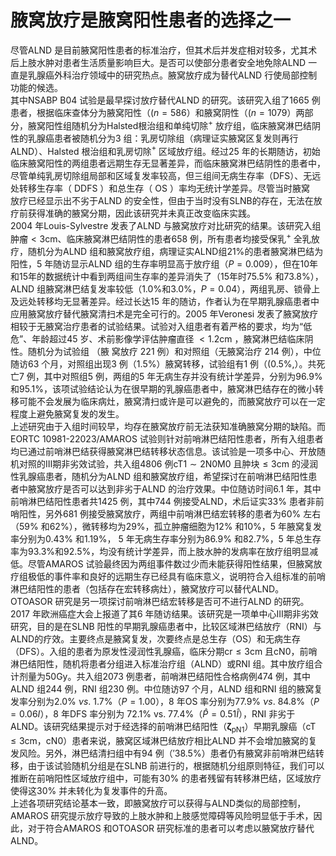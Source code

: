 # 腋窝放疗是腋窝阳性患者的选择之一  
尽管ALND 是目前腋窝阳性患者的标准治疗，但其术后并发症相对较多，尤其术后上肢水肿对患者生活质量影响巨大。是否可以使部分患者安全地免除ALND 一直是乳腺癌外科治疗领域中的研究热点。腋窝放疗成为替代ALND 行使局部控制功能的候选。  
其中NSABP B04 试验是最早探讨放疗替代ALND 的研究。该研究入组了1665 例患者，根据临床查体分为腋窝阳性（$(n{=}586$）和腋窝阴性（$(n=1079$）两部分，腋窝阳性组随机分为Halsted根治组和单纯切除$^+$ 放疗组，临床腋窝淋巴结阴性的乳腺癌患者被随机分为3 组：乳房切除组（病理证实腋窝区复发则再行ALND）、Halsted 根治组和乳房切除$^+$ 区域放疗组。经过25 年的长期随访，初始临床腋窝阳性的两组患者远期生存无显著差异，而临床腋窝淋巴结阴性的患者中，尽管单纯乳房切除组局部和区域复发率较高，但三组间无病生存率（DFS）、无远处转移生存率（ DDFS ）和总生存（ OS ）率均无统计学差异。尽管当时腋窝  
放疗已经显示出不劣于ALND 的安全性，但由于当时没有SLNB的存在，无法在放疗前获得准确的腋窝分期，因此该研究并未真正改变临床实践。  
2004 年Louis-Sylvestre 发表了ALND 与腋窝放疗对比研究的结果。该研究入组肿瘤$<3\mathrm{cm}$、临床腋窝淋巴结阴性的患者658 例，所有患者均接受保乳$^+$ 全乳放疗，随机分为ALND 组和腋窝放疗组，病理证实ALND组$21\%$的患者腋窝淋巴结为阳性，5 年随访显示ALND 组的生存率明显高于放疗组（$P{=}0.009$），但在10年和15年的数据统计中看到两组间生存率的差异消失了（15年时$75.5\%$ 和$73.8\%$），ALND 组腋窝淋巴结复发率较低（$1.0\%$和$3.0\%$，$P{=}0.04$），两组乳房、锁骨上及远处转移均无显著差异。经过长达15 年的随访，作者认为在早期乳腺癌患者中应用腋窝放疗替代腋窝清扫术是完全可行的。2005 年Veronesi 发表了腋窝放疗相较于无腋窝治疗患者的试验结果。试验对入组患者有着严格的要求，均为“低危”、年龄超过45 岁、术前影像学评估肿瘤直径 $<1.2\mathrm{cm}$ ，腋窝淋巴结临床阴性。随机分为试验组 （腋 窝放疗 221 例）和对照组（无腋窝治疗 214 例），中位随访63 个月，对照组出现3 例（$1.5\%$）腋窝转移，试验组有1 例（$(0.5\%,$）。共死亡7 例，其中对照组5 例，两组的5 年无病生存并没有统计学差异，分别为$96.9\%$ 和$95.1\%$，该项试验结论认为在很早期的乳腺癌患者中，腋窝淋巴结存在的微小转移可能不会发展为临床病灶，腋窝清扫或许是可以避免的，而腋窝放疗可以在一定程度上避免腋窝复发的发生。  
上述研究由于入组时间较早，均存在腋窝放疗前无法获知准确腋窝分期的缺陷。而EORTC 10981-22023/AMAROS 试验则针对前哨淋巴结阳性患者，所有入组患者均已通过前哨淋巴结获得腋窝淋巴结转移状态信息。该试验是一项多中心、开放随机对照的Ⅲ期非劣效试验，共入组4806 例$\mathrm{cT1}\sim2\mathrm{N0M0}$ 且肿块$\leqslant3\mathrm{cm}$ 的浸润性乳腺癌患者，随机分为ALND 组和腋窝放疗组，希望探讨在前哨淋巴结阳性患者中腋窝放疗是否可以达到非劣于ALND 的治疗效果。中位随访时间6.1 年，其中前哨淋巴结阳性患者共1425 例，其中744 例接受ALND，术后证实$33\%$ 患者非前哨阳性，另外681 例接受腋窝放疗，两组中前哨淋巴结宏转移的患者为$60\%$ 左右（$59\%$ 和$62\%$），微转移均为$29\%$，孤立肿瘤细胞为$12\%$ 和$10\%$，5 年腋窝复发率分别为$0.43\%$ 和$1.19\%$， 5 年无病生存率分别为$86.9\%$ 和$82.7\%$，5 年总生存率为$93.3\%$和$92.5\%$，均没有统计学差异，而上肢水肿的发病率在放疗组明显减低。尽管AMAROS 试验最终因为两组事件数过少而未能获得阳性结果，但腋窝放疗组极低的事件率和良好的远期生存已经具有临床意义，说明符合入组标准的前哨淋巴结阳性的患者（包括存在宏转移病灶），腋窝放疗可以替代ALND。  
OTOASOR 研究是另一项探讨前哨淋巴结宏转移是否可不进行ALND 的研究。2017 年欧洲癌症大会上报道了其6 年随访结果。该研究是一项单中心Ⅲ期非劣效研究，目的是在SLNB 阳性的早期乳腺癌患者中，比较区域淋巴结放疗（RNI）与ALND的疗效。主要终点是腋窝复发，次要终点是总生存（OS）和无病生存（DFS）。入组的患者为原发性浸润性乳腺癌，临床分期$\mathrm{cr}\leqslant3\mathrm{cm}$ 且$\mathrm{cN}0$，前哨淋巴结阳性，随机将患者分组进入标准治疗组（ALND）或RNI 组。其中放疗组合计剂量为50Gy。共入组2073 例患者，前哨淋巴结阳性合格病例474 例，其中ALND 组244 例，RNI 组230 例。中位随访97 个月，ALND 组和RNI 组的腋窝复发率分别为$2.0\%~\nu s.~1.7\%$（$\scriptstyle{P=1.00}$），8 年OS 率分别为$77.9\%\ \nu s.\ 84.8\%$（$\scriptstyle{\mathit{P}}=0.06{\mathit{I}}$），8 年DFS 率分别为 $72.1\%$ vs. $77.4\%$（$\scriptstyle{\hat{P}}=0.51{\hat{I}}$），RNI 非劣于ALND。该研究结果提示对于经选择的前哨淋巴结阳性（$\mathbf{\zeta}_{\mathrm{pN1}}$）早期乳腺癌（$\mathrm{cT}\leqslant3\mathrm{cm}$，cN0）患者来说，腋窝区域淋巴结放疗相比ALND 并不会增加腋窝的复发风险。另外，淋巴结清扫组中有94 例（$'38.5\%$）患者仍有腋窝非前哨淋巴结转移，由于该试验随机分组是在SLNB 前进行的，根据随机分组原则特征，我们可以推断在前哨阳性区域放疗组中，可能有$30\%$ 的患者残留有转移淋巴结，区域放疗使得这$30\%$ 并未转化为复发事件的升高。  
上述各项研究结论基本一致，即腋窝放疗可以获得与ALND类似的局部控制，AMAROS 研究提示放疗导致的上肢水肿和上肢感觉障碍等风险明显低于手术，因此，对于符合AMAROS 和OTOASOR 研究标准的患者可以考虑以腋窝放疗替代ALND。  